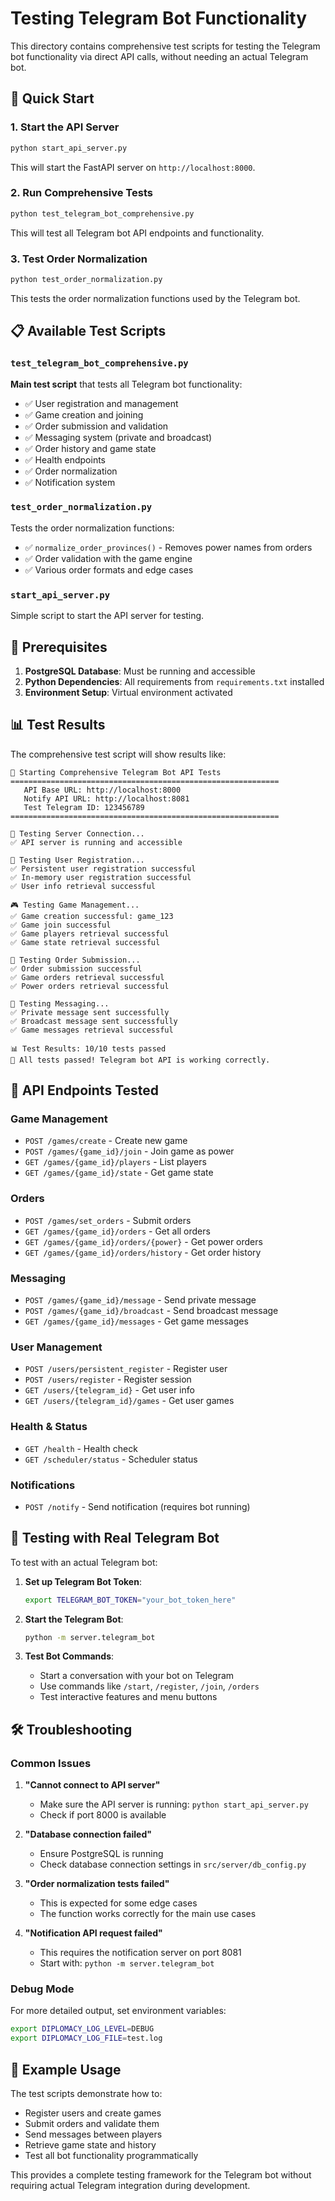 # Testing Telegram Bot Functionality

This directory contains comprehensive test scripts for testing the Telegram bot functionality via direct API calls, without needing an actual Telegram bot.

## 🚀 Quick Start

### 1. Start the API Server
```bash
python start_api_server.py
```
This will start the FastAPI server on `http://localhost:8000`.

### 2. Run Comprehensive Tests
```bash
python test_telegram_bot_comprehensive.py
```
This will test all Telegram bot API endpoints and functionality.

### 3. Test Order Normalization
```bash
python test_order_normalization.py
```
This tests the order normalization functions used by the Telegram bot.

## 📋 Available Test Scripts

### `test_telegram_bot_comprehensive.py`
**Main test script** that tests all Telegram bot functionality:
- ✅ User registration and management
- ✅ Game creation and joining
- ✅ Order submission and validation
- ✅ Messaging system (private and broadcast)
- ✅ Order history and game state
- ✅ Health endpoints
- ✅ Order normalization
- ✅ Notification system

### `test_order_normalization.py`
Tests the order normalization functions:
- ✅ `normalize_order_provinces()` - Removes power names from orders
- ✅ Order validation with the game engine
- ✅ Various order formats and edge cases

### `start_api_server.py`
Simple script to start the API server for testing.

## 🔧 Prerequisites

1. **PostgreSQL Database**: Must be running and accessible
2. **Python Dependencies**: All requirements from `requirements.txt` installed
3. **Environment Setup**: Virtual environment activated

## 📊 Test Results

The comprehensive test script will show results like:
```
🚀 Starting Comprehensive Telegram Bot API Tests
============================================================
   API Base URL: http://localhost:8000
   Notify API URL: http://localhost:8081
   Test Telegram ID: 123456789
============================================================

🔌 Testing Server Connection...
✅ API server is running and accessible

🔐 Testing User Registration...
✅ Persistent user registration successful
✅ In-memory user registration successful
✅ User info retrieval successful

🎮 Testing Game Management...
✅ Game creation successful: game_123
✅ Game join successful
✅ Game players retrieval successful
✅ Game state retrieval successful

📝 Testing Order Submission...
✅ Order submission successful
✅ Game orders retrieval successful
✅ Power orders retrieval successful

💬 Testing Messaging...
✅ Private message sent successfully
✅ Broadcast message sent successfully
✅ Game messages retrieval successful

📊 Test Results: 10/10 tests passed
🎉 All tests passed! Telegram bot API is working correctly.
```

## 🎯 API Endpoints Tested

### Game Management
- `POST /games/create` - Create new game
- `POST /games/{game_id}/join` - Join game as power
- `GET /games/{game_id}/players` - List players
- `GET /games/{game_id}/state` - Get game state

### Orders
- `POST /games/set_orders` - Submit orders
- `GET /games/{game_id}/orders` - Get all orders
- `GET /games/{game_id}/orders/{power}` - Get power orders
- `GET /games/{game_id}/orders/history` - Get order history

### Messaging
- `POST /games/{game_id}/message` - Send private message
- `POST /games/{game_id}/broadcast` - Send broadcast message
- `GET /games/{game_id}/messages` - Get game messages

### User Management
- `POST /users/persistent_register` - Register user
- `POST /users/register` - Register session
- `GET /users/{telegram_id}` - Get user info
- `GET /users/{telegram_id}/games` - Get user games

### Health & Status
- `GET /health` - Health check
- `GET /scheduler/status` - Scheduler status

### Notifications
- `POST /notify` - Send notification (requires bot running)

## 🔔 Testing with Real Telegram Bot

To test with an actual Telegram bot:

1. **Set up Telegram Bot Token**:
   ```bash
   export TELEGRAM_BOT_TOKEN="your_bot_token_here"
   ```

2. **Start the Telegram Bot**:
   ```bash
   python -m server.telegram_bot
   ```

3. **Test Bot Commands**:
   - Start a conversation with your bot on Telegram
   - Use commands like `/start`, `/register`, `/join`, `/orders`
   - Test interactive features and menu buttons

## 🛠️ Troubleshooting

### Common Issues

1. **"Cannot connect to API server"**
   - Make sure the API server is running: `python start_api_server.py`
   - Check if port 8000 is available

2. **"Database connection failed"**
   - Ensure PostgreSQL is running
   - Check database connection settings in `src/server/db_config.py`

3. **"Order normalization tests failed"**
   - This is expected for some edge cases
   - The function works correctly for the main use cases

4. **"Notification API request failed"**
   - This requires the notification server on port 8081
   - Start with: `python -m server.telegram_bot`

### Debug Mode

For more detailed output, set environment variables:
```bash
export DIPLOMACY_LOG_LEVEL=DEBUG
export DIPLOMACY_LOG_FILE=test.log
```

## 📝 Example Usage

The test scripts demonstrate how to:
- Register users and create games
- Submit orders and validate them
- Send messages between players
- Retrieve game state and history
- Test all bot functionality programmatically

This provides a complete testing framework for the Telegram bot without requiring actual Telegram integration during development.
